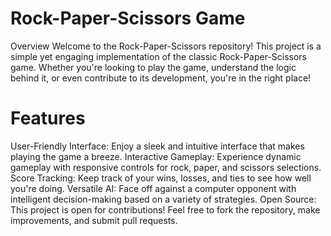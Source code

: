 # Rock-Paper-Scissors Game

Overview
Welcome to the Rock-Paper-Scissors repository! This project is a simple yet engaging implementation of the classic Rock-Paper-Scissors game. Whether you're looking to play the game, understand the logic behind it, or even contribute to its development, you're in the right place!

# Features
User-Friendly Interface: Enjoy a sleek and intuitive interface that makes playing the game a breeze.
Interactive Gameplay: Experience dynamic gameplay with responsive controls for rock, paper, and scissors selections.
Score Tracking: Keep track of your wins, losses, and ties to see how well you're doing.
Versatile AI: Face off against a computer opponent with intelligent decision-making based on a variety of strategies.
Open Source: This project is open for contributions! Feel free to fork the repository, make improvements, and submit pull requests.
